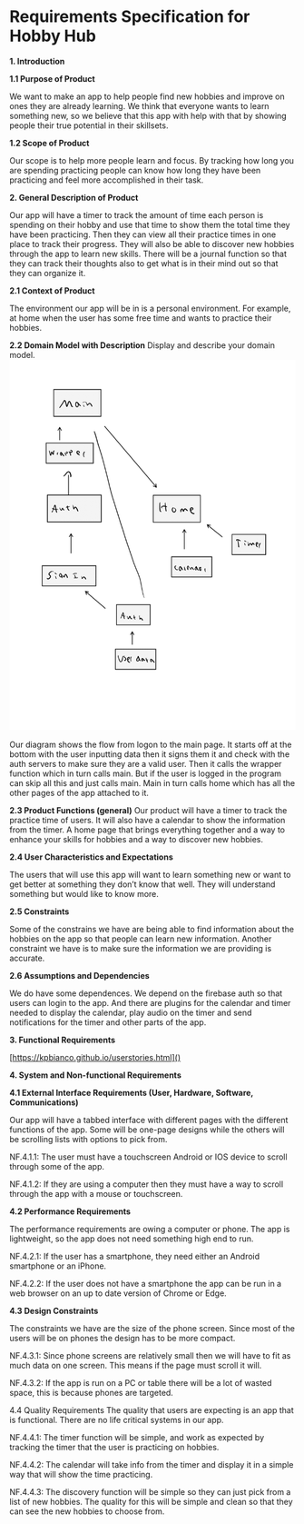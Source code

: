 # Requirements Specification for Hobby Hub

**1. Introduction**

**1.1 Purpose of Product**

We want to make an app to help people find new hobbies and improve on ones they are already learning. We think that everyone wants to learn something new, so we believe that this app with help with that by showing people their true potential in their skillsets. 

**1.2 Scope of Product**

Our scope is to help more people learn and focus. By tracking how long you are spending practicing people can know how long they have been practicing and feel more accomplished in their task.


**2. General Description of Product**

Our app will have a timer to track the amount of time each person is spending on their hobby and use that time to show them the total time they have been practicing. Then they can view all their practice times in one place to track their progress. They will also be able to discover new hobbies through the app to learn new skills. There will be a journal function so that they can track their thoughts also to get what is in their mind out so that they can organize it.

**2.1 Context of Product**

The environment our app will be in is a personal environment. For example, at home when the user has some free time and wants to practice their hobbies. 

**2.2 Domain Model with Description**
Display and describe your domain model.
![Diagram](Diagram.png)

Our diagram shows the flow from logon to the main page. It starts off at the bottom with the user inputting data then it signs them it and check with the auth servers to make sure they are a valid user. Then it calls the wrapper function which in turn calls main. But if the user is logged in the program can skip all this and just calls main. Main in turn calls home which has all the other pages of the app attached to it.

**2.3 Product Functions (general)**
Our product will have a timer to track the practice time of users. It will also have a calendar to show the information from the timer. A home page that brings everything together and a way to enhance your skills for hobbies and a way to discover new hobbies. 

**2.4 User Characteristics and Expectations**

The users that will use this app will want to learn something new or want to get better at something they don’t know that well. They will understand something but would like to know more.

**2.5 Constraints**

Some of the constrains we have are being able to find information about the hobbies on the app so that people can learn new information. Another constraint we have is to make sure the information we are providing is accurate.

**2.6 Assumptions and Dependencies**

We do have some dependences. We depend on the firebase auth so that users can login to the app. And there are plugins for the calendar and timer needed to display the calendar, play audio on the timer and send notifications for the timer and other parts of the app.

**3. Functional Requirements**

[https://kpbianco.github.io/userstories.html]()


**4. System and Non-functional Requirements**

**4.1 External Interface Requirements (User, Hardware, Software, Communications)**

Our app will have a tabbed interface with different pages with the different functions of the app. Some will be one-page designs while the others will be scrolling lists with options to pick from.

NF.4.1.1:
The user must have a touchscreen Android or IOS device to scroll through some of the app.

NF.4.1.2:
If they are using a computer then they must have a way to scroll through the app with a mouse or touchscreen.

**4.2 Performance Requirements**

The performance requirements are owing a computer or phone. The app is lightweight, so the app does not need something high end to run.

NF.4.2.1:
If the user has a smartphone, they need either an Android smartphone or an iPhone.

NF.4.2.2:
If the user does not have a smartphone the app can be run in a web browser on an up to date version of Chrome or Edge.

**4.3 Design Constraints**

The constraints we have are the size of the phone screen. Since most of the users will be on phones the design has to be more compact.

NF.4.3.1:
Since phone screens are relatively small then we will have to fit as much data on one screen. This means if the page must scroll it will.

NF.4.3.2:
If the app is run on a PC or table there will be a lot of wasted space, this is because phones are targeted.

4.4 Quality Requirements
The quality that users are expecting is an app that is functional. There are no life critical systems in our app.

NF.4.4.1:
The timer function will be simple, and work as expected by tracking the timer that the user is practicing on hobbies.

NF.4.4.2:
The calendar will take info from the timer and display it in a simple way that will show the time practicing.

NF.4.4.3:
The discovery function will be simple so they can just pick from a list of new hobbies. The quality for this will be simple and clean so that they can see the new hobbies to choose from.

